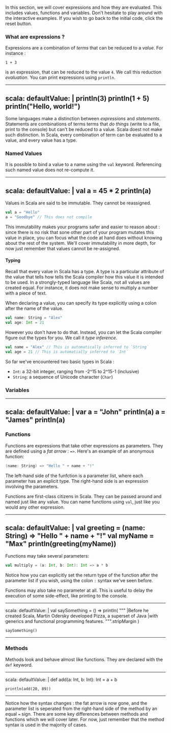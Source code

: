 In this section, we will cover expressions and how they are evaluated. This includes values, functions and variables.
Don't hesitate to play around with the interactive examples. If you wish to go back to the initial code, click the reset
button.

### What are expressions ?

Expressions are a combination of *terms* that can be reduced to a *value*. For instance :

```
1 + 3
```

is an expression, that can be reduced to the value `4`. We call this reduction *evaluation*. You can print
expressions using `println`.

----
scala:
  defaultValue: |
    println(3) 
    println(1 + 5)
    println("Hello, world!")
----

Some languages make a distinction between *expressions* and *statements*. Statements are combinations of terms terms that
*do things* (write to a file, print to the console) but can't be reduced to a value. Scala doest not make such distinction.
In Scala, every combination of term can be evaluated to a value, and every value has a type.

### Named Values

It is possible to bind a value to a name using the `val` keyword. 
Referencing such named value does not re-compute it.

----
scala:
  defaultValue: |
    val a = 45 * 2
    println(a)
----

Values in Scala are said to be immutable. They cannot be reassigned.

```scala
val a = "Hello"
a = "Goodbye" // This does not compile
```

This immutability makes your programs safer and easier to reason about : since there is no risk that
sone other part of your program mutates this value in place, you can focus what the code at hand does without
knowing about the rest of the system. We'll cover immutability in more depth, for now just remember that values
cannot be re-assigned.

#### Typing

Recall that every value in Scala has a type. A type is a particular attribute of the value that tells
how tells the Scala compiler how this value it is intended to be used. In a strongly-typed language like Scala,
not all values are created equal. For instance, it does not make sense to multiply a number with a piece of text.

When declaring a value, you can specify its type explicitly using
a colon after the name of the value.

```scala
val name: String = "Alex"
val age: Int = 21
```

However you don't have to do that. Instead, you can let the Scala compiler figure out the types for you.
We call it *type inference*.

```scala
val name = "Alex" // This is automatically inferred to `String`
val age = 21 // This is automatially inferred to `Int`
```

So far we've encountered two basic types in Scala :

- `Int`: a 32-bit integer, ranging from -2^15 to 2^15-1 (inclusive)
- `String`: a sequence of Unicode character (`Char`)

### Variables


----
scala:
  defaultValue: |
    var a = "John"
    println(a)
    a = "James"
    println(a)
----

### Functions

Functions are expressions that take other expressions as parameters. They are defined using a *fat arrow* : `=>`.
Here's an example of an anonymous function:

```scala
(name: String) => "Hello " + name + "!"
```
The left-hand side of the funfction is a parameter list, where each parameter has an explicit type. The right-hand side
is an expression involving the parameters.

Functions are first-class citizens in Scala. They can be passed around and named just like any value.
You can name functions using `val`, just like you would any other expression.

----
scala:
  defaultValue: |
    val greeting = (name: String) => "Hello " + name + "!"
    val myName = "Max"
    println(greeting(myName))
----

Functions may take several parameters:

```scala
val multiply = (a: Int, b: Int): Int => a * b
```

Notice how you can explicitly set the return type of the function after the parameter list if you wish, using
the colon `:` syntax we've seen before.

Functions may also take no parameter at all. This is useful to delay the execution of some side-effect, like
printing to the console.

----
scala:
  defaultValue: |
    val saySomething = () => println(
      """
      |Before he created Scala, Martin Odersky developed Pizza, a superset of Java
      |with generics and functional programming features.
      """.stripMargin
    )

    saySomething()
----

### Methods

Methods look and behave almost like functions. They are declared with the `def` keyword.

----
scala:
  defaultValue: |
    def add(a: Int, b: Int): Int = a + b

    println(add(20, 89))
----

Notice how the syntax changes : the fat arrow is now gone, and the parameter list is seperated from the right-hand side of the method by an equal `=` sign.
There are some key differences between methods and functions which we will cover later. For now, just remember that the method syntax is used in the majority of cases.